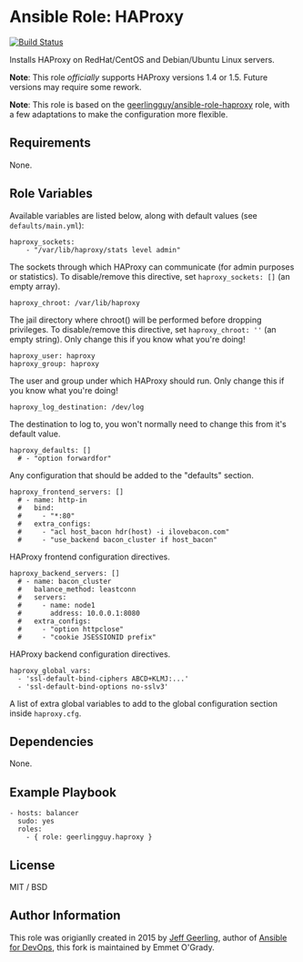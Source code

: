 # Ansible Role: HAProxy

[![Build Status](https://travis-ci.org/emmetog/ansible-role-haproxy.svg?branch=master)](https://travis-ci.org/emmetog/ansible-role-haproxy)

Installs HAProxy on RedHat/CentOS and Debian/Ubuntu Linux servers.

**Note**: This role _officially_ supports HAProxy versions 1.4 or 1.5. Future versions may require some rework.

**Note**: This role is based on the [geerlingguy/ansible-role-haproxy](https://github.com/geerlingguy/ansible-role-haproxy) role,
with a few adaptations to make the configuration more flexible.

## Requirements

None.

## Role Variables

Available variables are listed below, along with default values (see `defaults/main.yml`):

    haproxy_sockets:
        - "/var/lib/haproxy/stats level admin"

The sockets through which HAProxy can communicate (for admin purposes or statistics). To disable/remove this directive, set `haproxy_sockets: []` (an empty array).

    haproxy_chroot: /var/lib/haproxy

The jail directory where chroot() will be performed before dropping privileges. To disable/remove this directive, set `haproxy_chroot: ''` (an empty string). Only change this if you know what you're doing!

    haproxy_user: haproxy
    haproxy_group: haproxy

The user and group under which HAProxy should run. Only change this if you know what you're doing!

    haproxy_log_destination: /dev/log

The destination to log to, you won't normally need to change this from it's default value.

    haproxy_defaults: []
      # - "option forwardfor"
      
Any configuration that should be added to the "defaults" section.

    haproxy_frontend_servers: []
      # - name: http-in
      #   bind:
      #     - "*:80"
      #   extra_configs:
      #     - "acl host_bacon hdr(host) -i ilovebacon.com"
      #     - "use_backend bacon_cluster if host_bacon"
    
HAProxy frontend configuration directives.

    haproxy_backend_servers: []
      # - name: bacon_cluster
      #   balance_method: leastconn
      #   servers:
      #     - name: node1
      #       address: 10.0.0.1:8080
      #   extra_configs:
      #     - "option httpclose"
      #     - "cookie JSESSIONID prefix"

HAProxy backend configuration directives.

    haproxy_global_vars:
      - 'ssl-default-bind-ciphers ABCD+KLMJ:...'
      - 'ssl-default-bind-options no-sslv3'

A list of extra global variables to add to the global configuration section inside `haproxy.cfg`.

## Dependencies

None.

## Example Playbook

    - hosts: balancer
      sudo: yes
      roles:
        - { role: geerlingguy.haproxy }

## License

MIT / BSD

## Author Information

This role was origianlly created in 2015 by [Jeff Geerling](https://www.jeffgeerling.com/), author of [Ansible for DevOps](https://www.ansiblefordevops.com/),
this fork is maintained by Emmet O'Grady.
